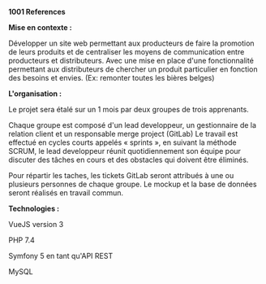 **1001 References**

**Mise en contexte :**

Développer un site web permettant aux producteurs de faire la promotion de leurs produits et de centraliser les moyens de communication entre producteurs et distributeurs. Avec une mise en place d'une fonctionnalité permettant aux distributeurs de chercher un produit particulier en fonction des besoins et envies. (Ex: remonter toutes les bières belges)

**L'organisation :**

Le projet sera étalé sur un 1 mois par deux groupes de trois apprenants.

Chaque groupe est composé d'un lead developpeur, un gestionnaire de la relation client et un responsable merge project (GitLab)
Le travail est effectué en cycles courts appelés « sprints », en suivant la méthode SCRUM, le lead developpeur réunit quotidiennement son équipe pour discuter des tâches en cours et des obstacles qui doivent être éliminés.

Pour répartir les taches, les tickets GitLab seront attribués à une ou plusieurs personnes de chaque groupe.
Le mockup et la base de données seront réalisés en travail commun.

**Technologies :**

VueJS version 3

PHP 7.4

Symfony 5 en tant qu'API REST

MySQL
